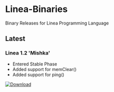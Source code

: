 # Linea-Binaries
Binary Releases for Linea Programming Language

## Latest

### Linea 1.2 'Mishka'

* Entered Stable Phase
* Added support for memClear()
* Added support for ping()


[![Download](https://img.shields.io/badge/Download-v1.2-blue)](https://github.com/gauthamnair2005/Linea-Binaries/releases/tag/v1.2)
